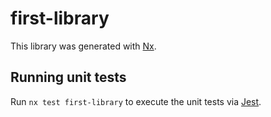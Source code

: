 # first-library

This library was generated with [Nx](https://nx.dev).

## Running unit tests

Run `nx test first-library` to execute the unit tests via [Jest](https://jestjs.io).
